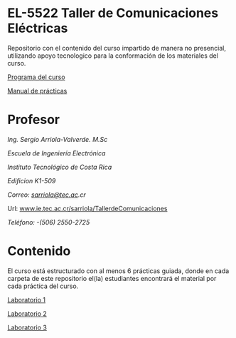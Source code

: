 # EL-5522 Taller de Comunicaciones Eléctricas
Repositorio con el contenido del curso impartido de manera no presencial, utilizando apoyo tecnologico para la conformación de los materiales del curso.

[Programa del curso](https://github.com/sercr0388/TCE_IE/blob/master/Programa%20del%20curso/EL_5522_Programa_del_cursoTaller_de_Comunicaciones_Virtual.pdf)

[Manual de prácticas](https://github.com/sercr0388/TCE_IE/blob/master/Manual%20de%20practicas/Manual_de_Laboratorio_Taller_de_Comunicaciones_Electricas.pdf)

# Profesor
_Ing. Sergio Arriola-Valverde. M.Sc_

_Escuela de Ingeniería Electrónica_

_Instituto Tecnológico de Costa Rica_

_Edificion K1-509_

_Correo: sarriola@tec.ac.cr_

Url: www.ie.tec.ac.cr/sarriola/TallerdeComunicaciones

_Teléfono: -(506) 2550-2725_

# Contenido

El curso está estructurado con al menos 6 prácticas guiada, donde en cada carpeta de este repositorio el(la) estudiantes encontrará el material por cada práctica del curso.

[Laboratorio 1](https://github.com/sercr0388/TCE_IE/tree/master/Laboratorio%201/)

[Laboratorio 2](https://github.com/sercr0388/TCE_IE/tree/master/Laboratorio%202/)

[Laboratorio 3](https://github.com/sercr0388/TCE_IE/tree/master/Laboratorio%203/)



